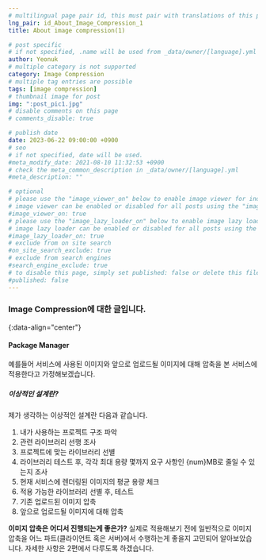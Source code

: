 ```yaml
---
# multilingual page pair id, this must pair with translations of this page. (This name must be unique)
lng_pair: id_About_Image_Compression_1
title: About image compression(1)

# post specific
# if not specified, .name will be used from _data/owner/[language].yml
author: Yeonuk
# multiple category is not supported
category: Image Compression
# multiple tag entries are possible
tags: [image compression]
# thumbnail image for post
img: ":post_pic1.jpg"
# disable comments on this page
# comments_disable: true

# publish date
date: 2023-06-22 09:00:00 +0900
# seo
# if not specified, date will be used.
#meta_modify_date: 2021-08-10 11:32:53 +0900
# check the meta_common_description in _data/owner/[language].yml
#meta_description: ""

# optional
# please use the "image_viewer_on" below to enable image viewer for individual pages or posts (_posts/ or [language]/_posts folders).
# image viewer can be enabled or disabled for all posts using the "image_viewer_posts: true" setting in _data/conf/main.yml.
#image_viewer_on: true
# please use the "image_lazy_loader_on" below to enable image lazy loader for individual pages or posts (_posts/ or [language]/_posts folders).
# image lazy loader can be enabled or disabled for all posts using the "image_lazy_loader_posts: true" setting in _data/conf/main.yml.
#image_lazy_loader_on: true
# exclude from on site search
#on_site_search_exclude: true
# exclude from search engines
#search_engine_exclude: true
# to disable this page, simply set published: false or delete this file
#published: false
---
```


<!-- outline-start -->

### Image Compression에 대한 글입니다.

{:data-align="center"}

<!-- outline-end -->

#### Package Manager

예를들어 서비스에 사용된 이미지와 앞으로 업로드될 이미지에 대해 압축을 본 서비스에 적용한다고 가정해보겠습니다.

##### 이상적인 설계란?

제가 생각하는 이상적인 설계란 다음과 같습니다.

1. 내가 사용하는 프로젝트 구조 파악
2. 관련 라이브러리 선행 조사
3. 프로젝트에 맞는 라이브러리 선별
4. 라이브러리 테스트 후, 각각 최대 용량 몇까지 요구 사항인 {num}MB로 줄일 수 있는지 조사
5. 현재 서비스에 렌더링된 이미지의 평균 용량 체크
6. 적용 가능한 라이브러리 선별 후, 테스트
7. 기존 업로드된 이미지 압축
8. 앞으로 업로드될 이미지에 대해 압축

**이미지 압축은 어디서 진행되는게 좋은가?**
실제로 적용해보기 전에 일반적으로 이미지 압축을 어느 파트(클라이언트 혹은 서버)에서 수행하는게 좋을지 고민되어 알아보았습니다.
자세한 사항은 2편에서 다루도록 하겠습니다.
